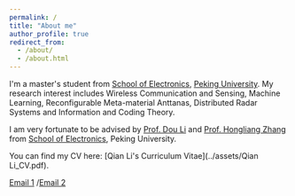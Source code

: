 ```yaml
---
permalink: /
title: "About me"
author_profile: true
redirect_from: 
  - /about/
  - /about.html
---
```


I'm a master's student from [School of Electronics](https://ele.pku.edu.cn/), [Peking University](https://www.pku.edu.cn/). My research interest includes Wireless Communication and Sensing, Machine Learning, Reconfigurable Meta-material Anttanas, Distributed Radar Systems and Information and Coding Theory.

I am very fortunate to be advised by [Prof. Dou Li](https://ele.pku.edu.cn/info/1122/1432.htm) and [Prof. Hongliang Zhang](https://scholar.google.com/citations?user=oMuKmN0AAAAJ&hl=zh-CN) from [School of Electronics](https://ele.pku.edu.cn/), Peking University.

You can find my CV here: [Qian Li's Curriculum Vitae](../assets/Qian Li_CV.pdf).

[Email 1](qianli@stu.pku.edu.cn) /[Email 2](lqkeira@163.com)


